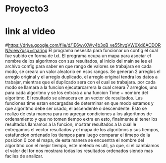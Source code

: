 # Proyecto3
# link al video
#https://drive.google.com/file/d/1E6wvXWy4b3oB_ve55hvgVW0Xd6ACDORN/view?usp=sharing
El programa nesesita para funcionar un config el cual fue subido en forma de txt. 
El programa ocupa un mapa para asociar el nombre de los algoritmos con sus resultados, al inicio del main
se lee el archivo config para saber en que rango de valores se trabajara en cada modo, se creara un valor 
aleatorio en esos rangos. Se generan 2 arreglos el arreglo original y el arreglo duplicado, el arreglo
original tendra los datos a trabajar, mientras que el duplicado sera con el cual se trabajara.
por cada modo se llamara a la funcion ejecutarcarrera la cual creara 7 arreglos, uno para cada algoritmo
y se los entrara a una funcion Time + nombre del algoritmo. El resultado se almacera en un vector de 
resultados. Las funciones time estan encargadas de determinar en que modo estamos y que algoritmo debe ser 
usado, el ascendente o descendente. Esto se realizo de esta manera para no agregar condiciones a los algoritmos
de ordenamiento y que no tomen tiempo extra en esto, finalmente al tener los resultados llamamos a la funcion, 
mostrar resultados a la cual le entregamos el vector resultados y el mapa de los algoritmos y sus tiempos, 
estafuncion ordenado los tiempos para luego comparar el timepo de la posicion 0 con el mapa, de esta manera 
se encuentra el nombre del algoritmo con el mejor tiempo, este metedo es util, ya que, si el cambiamos el valor
del for nos mostrara todas los resultados ordenados siendo mas faciles de analizar.
